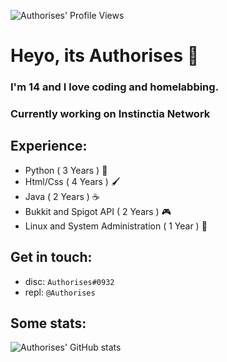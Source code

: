 ![Authorises' Profile Views](https://komarev.com/ghpvc/?username=Authorises&color=ff69b4)
# Heyo, its Authorises 👋
### I'm 14 and I love coding and homelabbing.
### Currently working on Instinctia Network 
## Experience:

- Python ( 3 Years ) 🐍
- Html/Css ( 4 Years ) 🖌️
- Java ( 2 Years ) ☕
- Bukkit and Spigot API ( 2 Years ) 🎮
- Linux and System Administration ( 1 Year ) 🐚

## Get in touch:

- disc: ```Authorises#0932```
- repl: ```@Authorises```

## Some stats:

![Authorises' GitHub stats](https://github-readme-stats.vercel.app/api?username=Authorises)
